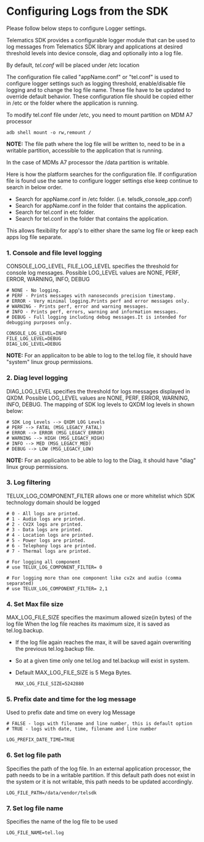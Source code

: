 # Configuring Logs from the SDK

Please follow below steps to configure Logger settings.

Telematics SDK provides a configurable logger module that can be used to log messages from Telematics SDK library and applications at desired threshold levels into device console, diag and optionally into a log file.

By default, *tel.conf* will be placed under /etc location

The configuration file called "appName.conf" or "tel.conf" is used to configure logger settings such as logging threshold, enable/disable file logging and to change the log file name. These file have to be updated to override default behavior. These configuration file should be copied either in /etc or the folder where the application is running.

To modify tel.conf file under /etc, you need to mount partition on MDM A7 processor

   ~~~~~~{.sh}
   adb shell mount -o rw,remount /
   ~~~~~~

**NOTE:** The file path where the log file will be written to, need to be in a writable partition, accessible to the application that is running.

In the case of MDMs A7 processor the /data partition is writable.

Here is how the platform searches for the configuration file. If configuration file is found use the same to configure logger settings else keep continue to search in below order.
-  Search for appName.conf in /etc folder. (i.e. telsdk_console_app.conf)
-  Search for appName.conf in the folder that contains the application.
-  Search for tel.conf in etc folder.
-  Search for tel.conf in the folder that contains the application.

This allows flexibility for app's to either share the same log file or keep each apps log file separate.

### 1. Console and file level logging

CONSOLE_LOG_LEVEL, FILE_LOG_LEVEL specifies the threshold for console log messages. Possible LOG_LEVEL values are NONE, PERF, ERROR, WARNING, INFO, DEBUG

   ~~~~~~{.sh}
   # NONE - No logging.
   # PERF - Prints messages with nanoseconds precision timestamp.
   # ERROR - Very minimal logging.Prints perf and error messages only.
   # WARNING - Prints perf, error and warning messages.
   # INFO - Prints perf, errors, warning and information messages.
   # DEBUG - Full logging including debug messages.It is intended for debugging purposes only.

   CONSOLE_LOG_LEVEL=INFO
   FILE_LOG_LEVEL=DEBUG
   DIAG_LOG_LEVEL=DEBUG
   ~~~~~~
**NOTE:** For an applicaiton to be able to log to the tel.log file, it should have "system" linux group permissions.

### 2. Diag level logging

DIAG_LOG_LEVEL specifies the threshold for logs messages displayed in QXDM. Possible LOG_LEVEL values are NONE, PERF, ERROR, WARNING, INFO, DEBUG.
The mapping of SDK log levels to QXDM log levels in shown below:
   ~~~~~~{.sh}
   # SDK Log Levels --> QXDM LOG Levels
   # PERF --> FATAL (MSG_LEGACY_FATAL)
   # ERROR --> ERROR (MSG_LEGACY_ERROR)
   # WARNING --> HIGH (MSG_LEGACY_HIGH)
   # INFO --> MED (MSG_LEGACY_MED)
   # DEBUG --> LOW (MSG_LEGACY_LOW)
   ~~~~~~
**NOTE:** For an applicaiton to be able to log to the Diag, it should have "diag" linux group permissions.

### 3. Log filtering

TELUX_LOG_COMPONENT_FILTER allows one or more whitelist which SDK technology domain should be logged
   ~~~~~~{.sh}
   # 0 - All logs are printed.
   # 1 - Audio logs are printed.
   # 2 - CV2X logs are printed.
   # 3 - Data logs are printed.
   # 4 - Location logs are printed.
   # 5 - Power logs are printed.
   # 6 - Telephony logs are printed.
   # 7 - Thermal logs are printed.

   # For logging all component
   # use TELUX_LOG_COMPONENT_FILTER= 0

   # For logging more than one component like cv2x and audio (comma separated)
   # use TELUX_LOG_COMPONENT_FILTER= 2,1
   ~~~~~~
### 4. Set Max file size

MAX_LOG_FILE_SIZE specifies the maximum allowed size(in bytes) of the log file
When the log file reaches its maximum size, it is saved as tel.log.backup.
-  If the log file again reaches the max, it will be saved again overwriting the previous tel.log.backup file.
-  So at a given time only one tel.log and tel.backup will exist in system.
-  Default MAX_LOG_FILE_SIZE is 5 Mega Bytes.

   ~~~~~~{.sh}
   MAX_LOG_FILE_SIZE=5242880
   ~~~~~~

### 5. Prefix date and time for the log message

Used to prefix date and time on every log Message

   ~~~~~~{.sh}
   # FALSE - logs with filename and line number, this is default option
   # TRUE - logs with date, time, filename and line number

   LOG_PREFIX_DATE_TIME=TRUE
   ~~~~~~

### 6. Set log file path

Specifies the path of the log file. In an external application processor, the path needs to be in a writable partition. If this default path does not exist in the system or it is not writable, this path needs to be updated accordingly.
   ~~~~~~{.sh}
   LOG_FILE_PATH=/data/vendor/telsdk
   ~~~~~~

### 7. Set log file name

Specifies the name of the log file to be used

   ~~~~~~{.cpp}
   LOG_FILE_NAME=tel.log
   ~~~~~~
